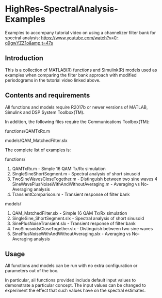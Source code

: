 # HighRes-SpectralAnalysis-Examples
Examples to accompany tutorial video on using a channelizer filter bank for spectral analysis: https://www.youtube.com/watch?v=0-q9gwYZZ1o&amp;t=47s

## Introduction
This is a collection of MATLAB(R) functions and Simulink(R) models used as examples when comparing the filter bank approach with modified periodograms in the tutorial video linked above.

## Contents and requirements
All functions and models require R2017b or newer versions of MATLAB, Simulink and DSP System Toolbox(TM).

In addition, the following files require the Communications Toolbox(TM):

functions/QAMTxRx.m

models/QAM_MatchedFilter.slx

The complete list of examples is:

functions/
1. QAMTxRx.m                                   - Simple 16 QAM Tx/Rx simulation
2. SingleSineShortSegment.m                    - Spectral analysis of short sinusoid 
3. TwoSineWavesCloseTogether.m                 - Distinguish between two sine waves
4 SineWavePlusNoiseWithAndWithoutAveraging.m  - Averaging vs No-Averaging analysis
5. TransientComparison.m                       - Transient response of filter bank 

models/
1. QAM_MatchedFilter.slx                       - Simple 16 QAM Tx/Rx simulation
2. SingleSine_ShortSegment.slx                 - Spectral analysis of short sinusoid
3. SinePlusNoiseTransient.slx                  - Transient response of filter bank
4. TwoSinusoidsCloseTogether.slx               - Distinguish between two sine waves
5. SinePlusNoiseWithAndWithoutAveraging.slx    - Averaging vs No-Averaging analysis

## Usage
All functions and models can be run with no extra configuration or parameters out of the box.

In particular, all functions provided include default input values to demonstrate a particular concept. The input values can be changed to experiment the effect that such values have on the spectral estimates. 

